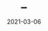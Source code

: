 ---
title: "_"
description: "_"
date: 2021-03-06
tags: posts
category: kode
category_url: kode/index.html
layout: post
permalink: false # change
eleventyExcludeFromCollections: true # remove
---